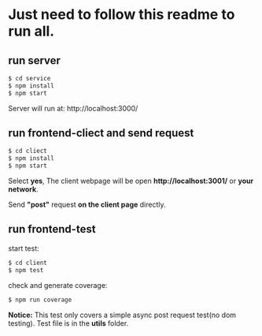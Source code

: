 # Just need to follow this readme to run all.

## run server

```bash
$ cd service
$ npm install
$ npm start
```
Server will run at: http://localhost:3000/

## run frontend-cliect and send request

```bash
$ cd cliect
$ npm install
$ npm start
```
Select **yes**, The client webpage will be open **http://localhost:3001/** or **your network**.

Send **"post"** request **on the client page** directly.

## run frontend-test

start test:
```bash
$ cd client
$ npm test
```
check and generate coverage:
```bash
$ npm run coverage
```
**Notice:** This test only covers a simple async post request test(no dom testing). Test file is in the **utils** folder. 

